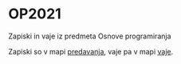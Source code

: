 # OP2021
Zapiski in vaje iz predmeta Osnove programiranja

Zapiski so v mapi [predavanja](https://github.com/zznidar/OP2021/tree/main/predavanja), vaje pa v mapi [vaje](https://github.com/zznidar/OP2021/tree/main/vaje).  